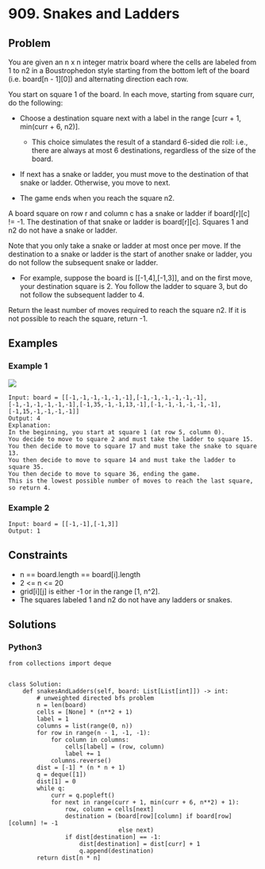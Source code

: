 # 909. Snakes and Ladders

## Problem

You are given an n x n integer matrix board where the cells are labeled from 1 to n2 in a Boustrophedon style starting from the bottom left of the board (i.e. board[n - 1][0]) and alternating direction each row.

You start on square 1 of the board. In each move, starting from square curr, do the following:

  * Choose a destination square next with a label in the range [curr + 1, min(curr + 6, n2)].

    * This choice simulates the result of a standard 6-sided die roll: i.e., there are always at most 6 destinations, regardless of the size of the board.
  
  * If next has a snake or ladder, you must move to the destination of that snake or ladder. Otherwise, you move to next.
  
  * The game ends when you reach the square n2.

A board square on row r and column c has a snake or ladder if board[r][c] != -1. The destination of that snake or ladder is board[r][c]. Squares 1 and n2 do not have a snake or ladder.

Note that you only take a snake or ladder at most once per move. If the destination to a snake or ladder is the start of another snake or ladder, you do not follow the subsequent snake or ladder.

* For example, suppose the board is [[-1,4],[-1,3]], and on the first move, your destination square is 2. You follow the ladder to square 3, but do not follow the subsequent ladder to 4.

Return the least number of moves required to reach the square n2. If it is not possible to reach the square, return -1.

## Examples

### Example 1

![](https://assets.leetcode.com/uploads/2018/09/23/snakes.png)

```
Input: board = [[-1,-1,-1,-1,-1,-1],[-1,-1,-1,-1,-1,-1],[-1,-1,-1,-1,-1,-1],[-1,35,-1,-1,13,-1],[-1,-1,-1,-1,-1,-1],[-1,15,-1,-1,-1,-1]]
Output: 4
Explanation: 
In the beginning, you start at square 1 (at row 5, column 0).
You decide to move to square 2 and must take the ladder to square 15.
You then decide to move to square 17 and must take the snake to square 13.
You then decide to move to square 14 and must take the ladder to square 35.
You then decide to move to square 36, ending the game.
This is the lowest possible number of moves to reach the last square, so return 4.
```

### Example 2

```
Input: board = [[-1,-1],[-1,3]]
Output: 1
```

## Constraints

* n == board.length == board[i].length
* 2 <= n <= 20
* grid[i][j] is either -1 or in the range [1, n^2].
* The squares labeled 1 and n2 do not have any ladders or snakes.

## Solutions

### Python3

```
from collections import deque


class Solution:
    def snakesAndLadders(self, board: List[List[int]]) -> int:
        # unweighted directed bfs problem
        n = len(board)
        cells = [None] * (n**2 + 1)
        label = 1
        columns = list(range(0, n))
        for row in range(n - 1, -1, -1):
            for column in columns:
                cells[label] = (row, column)
                label += 1
            columns.reverse()
        dist = [-1] * (n * n + 1)
        q = deque([1])
        dist[1] = 0
        while q:
            curr = q.popleft()
            for next in range(curr + 1, min(curr + 6, n**2) + 1):
                row, column = cells[next]
                destination = (board[row][column] if board[row][column] != -1
                               else next)
                if dist[destination] == -1:
                    dist[destination] = dist[curr] + 1
                    q.append(destination)
        return dist[n * n]
```
